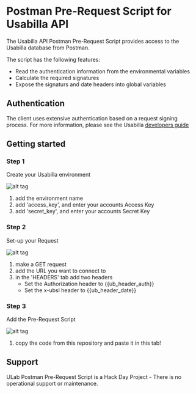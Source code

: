 # Postman Pre-Request Script for Usabilla API

The Usabilla API Postman Pre-Request Script provides access to the Usabilla database from Postman.

The script has the following features:
* Read the authentication information from the environmental variables
* Calculate the required signatures
* Expose the signaturs and date headers into global variables

## Authentication

The client uses extensive authentication based on a request signing process. For more information,
please see the Usabilla [developers guide](http://developers.usabilla.com)

## Getting started

### Step 1

Create your Usabilla environment

![alt tag](https://github.com/ulabcool/api-postman/blob/master/readme-1.png?raw=true)

1. add the environment name
2. add 'access_key', and enter your accounts Access Key
3. add 'secret_key', and enter your accounts Secret Key

### Step 2

Set-up your Request

![alt tag](https://github.com/ulabcool/api-postman/blob/master/readme-2.png?raw=true)

1. make a GET request
2. add the URL you want to connect to
3. in the 'HEADERS' tab add two headers
   * Set the Authorization header to {{ub_header_auth}}
   * Set the x-ubsl header to {{ub_header_date}}

### Step 3

Add the Pre-Request Script

![alt tag](https://github.com/ulabcool/api-postman/blob/master/readme-3.png?raw=true)

1. copy the code from this repository and paste it in this tab!

## Support

ULab Postman Pre-Request Script is a Hack Day Project - There is no operational support or maintenance.
